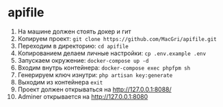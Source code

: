 # apifile
1) На машине должен стоять докер и гит
2) Копируем проект: `git clone https://github.com/MacGri/apifile.git`
3) Переходим в директорию: `cd apifile`
4) Копированием делаем личные настройки: `cp .env.example .env`
5) Запускаем окружение: `docker-compose up -d`
6) Входим внутрь контейнера: `docker-compose exec phpfpm sh`
7) Генерируем ключ изнутри: `php artisan key:generate`
8) Выходим из контейнера `exit`
9) Проект должен открываться на http://127.0.0.1:8088/
10) Adminer открывается на http://127.0.0.1:8080
